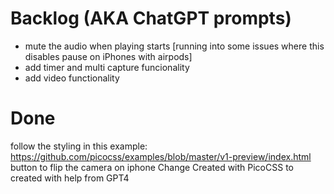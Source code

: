 
# Backlog (AKA ChatGPT prompts)

- mute the audio when playing starts [running into some issues where this disables pause on iPhones with airpods]
- add timer and multi capture funcionality
- add video functionality

# Done

follow the styling in this example: https://github.com/picocss/examples/blob/master/v1-preview/index.html
button to flip the camera on iphone
Change Created with PicoCSS to created with help from GPT4